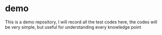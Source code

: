# demo
This is a demo repository, I will record all the test codes here, the codes will be very simple, but useful for understanding every knowledge point